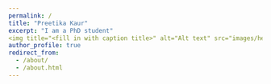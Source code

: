 ```yaml
---
permalink: /
title: "Preetika Kaur"
excerpt: "I am a PhD student"
<img title="<fill in with caption title>" alt="Alt text" src="images/headshot.jpg">
author_profile: true
redirect_from: 
  - /about/
  - /about.html
---
```


